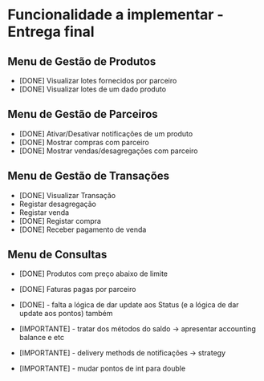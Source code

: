 # Funcionalidade a implementar - Entrega final

## Menu de Gestão de Produtos

- [DONE] Visualizar lotes fornecidos por parceiro
- [DONE] Visualizar lotes de um dado produto

## Menu de Gestão de Parceiros

- [DONE] Ativar/Desativar notificações de um produto
- [DONE] Mostrar compras com parceiro
- [DONE] Mostrar vendas/desagregações com parceiro

## Menu de Gestão de Transações

- [DONE] Visualizar Transação
- Registar desagregação
- Registar venda
- [DONE] Registar compra
- [DONE] Receber pagamento de venda

## Menu de Consultas

- [DONE] Produtos com preço abaixo de limite
- [DONE] Faturas pagas por parceiro

- [DONE] - falta a lógica de dar update aos Status (e a lógica de dar update aos pontos) também
- [IMPORTANTE] - tratar dos métodos do saldo -> apresentar accounting balance e etc
- [IMPORTANTE] - delivery methods de notificações -> strategy
- [IMPORTANTE] - mudar pontos de int para double
